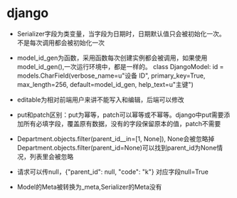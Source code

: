 # django

* Serializer字段为类变量，当字段为日期时，日期默认值只会被初始化一次。不是每次调用都会被初始化一次

* model_id_gen为函数，采用函数每次创建实例都会被调用，如果使用model_id_gen(),一次运行环境中，都是一样的。
class DjangoModel:
    id = models.CharField(verbose_name=u"设备 ID", primary_key=True, max_length=256, default=model_id_gen, help_text=u"主键")

* editable为相对前端用户来讲不能写入和编辑，后端可以修改

* put和patch区别：put为幂等，patch可以幂等或不幂等。django中put需要添加所有必填字段，覆盖原有数据，没有的字段保留原本的值，patch不需要

* Department.objects.filter(parent_id__in=[1, None]), None会被忽略掉
Department.objects.filter(parent_id=None)可以找到parent_id为None情况，列表里会被忽略

* 请求可以传null，{"parent_id": null, "code": "k"} 对应字段null=True

* Model的Meta被转换为_meta,Serializer的Meta没有